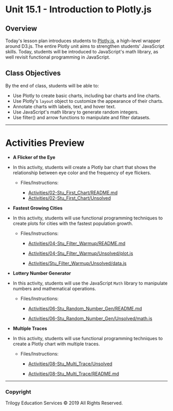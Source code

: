 # Unit 15.1 - Introduction to Plotly.js

## Overview

Today's lesson plan introduces students to [Plotly.js](https://plot.ly/javascript/), a high-level wrapper around D3.js. The entire Plotly unit aims to strengthen students' JavaScript skills. Today, students will be introduced to JavaScript's math library, as well revisit functional programming in JavaScript.

## Class Objectives

By the end of class, students will be able to:

* Use Plotly to create basic charts, including bar charts and line charts.
* Use Plotly's `layout` object to customize the appearance of their charts.
* Annotate charts with labels, text, and hover text.
* Use JavaScript's math library to generate random integers.
* Use filter() and arrow functions to manipulate and filter datasets.

- - -

# Activities Preview

* **A Flicker of the Eye**
* In this activity, students will create a Plotly bar chart that shows the relationship between eye color and the frequency of eye flickers.

  * Files/Instructions:

    * [Activities/02-Stu_First_Chart/README.md](Activities/02-Stu_First_Chart/README.md)
    * [Activities/02-Stu_First_Chart/Unsolved](Activities/02-Stu_First_Chart/Unsolved)

* **Fastest Growing Cities**
* In this activity, students will use functional programming techniques to create plots for cities with the fastest population growth.

  * Files/Instructions:

    * [Activities/04-Stu_Filter_Warmup/README.md](Activities/04-Stu_Filter_Warmup/README.md)

    * [Activities/04-Stu_Filter_Warmup/Unsolved/plot.js](Activities/04-Stu_Filter_Warmup/Unsolved/plot.js)

    * [Activities/Stu_Filter_Warmup/Unsolved/data.js](Activities/04-Stu_Filter_Warmup/Unsolved/data.js)

* **Lottery Number Generator**
* In this activity, students will use the JavaScript `Math` library to manipulate numbers and mathematical operations.

  * Files/Instructions:

    * [Activities/06-Stu_Random_Number_Gen/README.md](Activities/06-Stu_Random_Number_Gen/README.md)

    * [Activities/06-Stu_Random_Number_Gen/Unsolved/math.js](Activities/06-Stu_Random_Number_Gen/Unsolved/math.js)

* **Multiple Traces**
* In this activity, students will use functional programming techniques to create a Plotly chart with multiple traces.

  * Files/Instructions:

    * [Activities/08-Stu_Multi_Trace/Unsolved](Activities/08-Stu_Multi_Trace/Unsolved)

    * [Activities/08-Stu_Multi_Trace/README.md](Activities/08-Stu_Multi_Trace/README.md)

- - -

### Copyright

Trilogy Education Services © 2019 All Rights Reserved.

